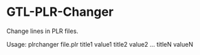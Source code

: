 # GTL-PLR-Changer

Change lines in PLR files.

Usage:
plrchanger file.plr title1 value1 title2 value2 ... titleN valueN
